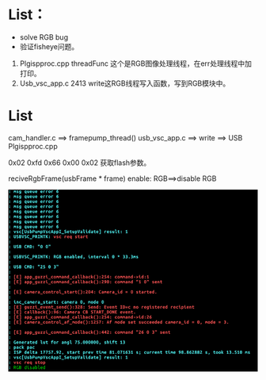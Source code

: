 # List：
- solve RGB bug
- 验证fisheye问题。

1.  Plgispproc.cpp threadFunc 这个是RGB图像处理线程，在err处理线程中加打印。
2.  Usb_vsc_app.c  2413 write这RGB线程写入函数，写到RGB模块中。


# List

cam_handler.c ==> framepump_thread() 
usb_vsc_app.c ==> write ==> USB 
Plgispproc.cpp 


0x02 0xfd 0x66 0x00 0x02  获取flash参数。

reciveRgbFrame(usbFrame * frame)
enable: RGB==>disable RGB

![](2022-11-28-16-46-56.png)